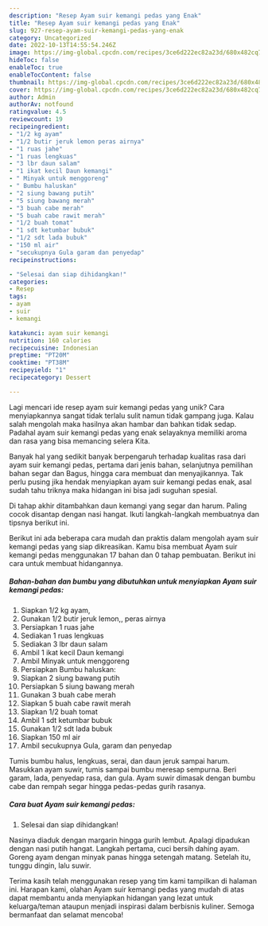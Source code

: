 ```yaml
---
description: "Resep Ayam suir kemangi pedas yang Enak"
title: "Resep Ayam suir kemangi pedas yang Enak"
slug: 927-resep-ayam-suir-kemangi-pedas-yang-enak
category: Uncategorized
date: 2022-10-13T14:55:54.246Z
image: https://img-global.cpcdn.com/recipes/3ce6d222ec82a23d/680x482cq70/ayam-suir-kemangi-pedas-foto-resep-utama.jpg
hideToc: false
enableToc: true
enableTocContent: false
thumbnail: https://img-global.cpcdn.com/recipes/3ce6d222ec82a23d/680x482cq70/ayam-suir-kemangi-pedas-foto-resep-utama.jpg
cover: https://img-global.cpcdn.com/recipes/3ce6d222ec82a23d/680x482cq70/ayam-suir-kemangi-pedas-foto-resep-utama.jpg
author: Admin
authorAv: notfound
ratingvalue: 4.5
reviewcount: 19
recipeingredient:
- "1/2 kg ayam"
- "1/2 butir jeruk lemon peras airnya"
- "1 ruas jahe"
- "1 ruas lengkuas"
- "3 lbr daun salam"
- "1 ikat kecil Daun kemangi"
- " Minyak untuk menggoreng"
- " Bumbu haluskan"
- "2 siung bawang putih"
- "5 siung bawang merah"
- "3 buah cabe merah"
- "5 buah cabe rawit merah"
- "1/2 buah tomat"
- "1 sdt ketumbar bubuk"
- "1/2 sdt lada bubuk"
- "150 ml air"
- "secukupnya Gula garam dan penyedap"
recipeinstructions:

- "Selesai dan siap dihidangkan!"
categories:
- Resep
tags:
- ayam
- suir
- kemangi

katakunci: ayam suir kemangi 
nutrition: 160 calories
recipecuisine: Indonesian
preptime: "PT20M"
cooktime: "PT38M"
recipeyield: "1"
recipecategory: Dessert

---
```





Lagi mencari ide resep ayam suir kemangi pedas yang unik? Cara menyiapkannya sangat tidak terlalu sulit namun tidak gampang juga. Kalau salah mengolah maka hasilnya akan hambar dan bahkan tidak sedap. Padahal ayam suir kemangi pedas yang enak selayaknya memiliki aroma dan rasa yang bisa memancing selera Kita.





Banyak hal yang sedikit banyak berpengaruh terhadap kualitas rasa dari ayam suir kemangi pedas, pertama dari jenis bahan, selanjutnya pemilihan bahan segar dan Bagus, hingga cara membuat dan menyajikannya. Tak perlu pusing jika hendak menyiapkan ayam suir kemangi pedas enak,      asal sudah tahu triknya maka hidangan ini bisa jadi suguhan spesial.














Di tahap akhir ditambahkan daun kemangi yang segar dan harum. Paling cocok disantap dengan nasi hangat. Ikuti langkah-langkah membuatnya dan tipsnya berikut ini.






Berikut ini ada beberapa cara mudah dan praktis dalam mengolah ayam suir kemangi pedas yang siap dikreasikan. Kamu bisa membuat Ayam suir kemangi pedas menggunakan 17 bahan dan 0 tahap pembuatan. Berikut ini cara untuk membuat hidangannya.

<!--inarticleads1-->

##### Bahan-bahan dan bumbu yang dibutuhkan untuk menyiapkan Ayam suir kemangi pedas:

1. Siapkan 1/2 kg ayam,
1. Gunakan 1/2 butir jeruk lemon,, peras airnya
1. Persiapkan 1 ruas jahe
1. Sediakan 1 ruas lengkuas
1. Sediakan 3 lbr daun salam
1. Ambil 1 ikat kecil Daun kemangi
1. Ambil  Minyak untuk menggoreng
1. Persiapkan  Bumbu haluskan:
1. Siapkan 2 siung bawang putih
1. Persiapkan 5 siung bawang merah
1. Gunakan 3 buah cabe merah
1. Siapkan 5 buah cabe rawit merah
1. Siapkan 1/2 buah tomat
1. Ambil 1 sdt ketumbar bubuk
1. Gunakan 1/2 sdt lada bubuk
1. Siapkan 150 ml air
1. Ambil secukupnya Gula, garam dan penyedap


Tumis bumbu halus, lengkuas, serai, dan daun jeruk sampai harum. Masukkan ayam suwir, tumis sampai bumbu meresap sempurna. Beri garam, lada, penyedap rasa, dan gula. Ayam suwir dimasak dengan bumbu cabe dan rempah segar hingga pedas-pedas gurih rasanya. 

<!--inarticleads2-->

##### Cara buat Ayam suir kemangi pedas:


1. Selesai dan siap dihidangkan!

Nasinya diaduk dengan margarin hingga gurih lembut. Apalagi dipadukan dengan nasi putih hangat. Langkah pertama, cuci bersih dahing ayam. Goreng ayam dengan minyak panas hingga setengah matang. Setelah itu, tunggu dingin, lalu suwir. 

Terima kasih telah menggunakan resep yang tim kami tampilkan di halaman ini. Harapan kami, olahan Ayam suir kemangi pedas yang mudah di atas dapat membantu anda menyiapkan hidangan yang lezat untuk keluarga/teman ataupun menjadi inspirasi dalam berbisnis kuliner. Semoga bermanfaat dan selamat mencoba!
